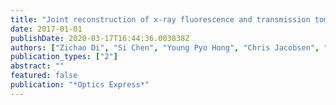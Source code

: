 ```yaml
---
title: "Joint reconstruction of x-ray fluorescence and transmission tomography (Editor's pick)"
date: 2017-01-01
publishDate: 2020-03-17T16:44:36.003838Z
authors: ["Zichao Di", "Si Chen", "Young Pyo Hong", "Chris Jacobsen", "Sven Leyffer", "Stefan M Wild"]
publication_types: ["2"]
abstract: ""
featured: false
publication: "*Optics Express*"
---
```


